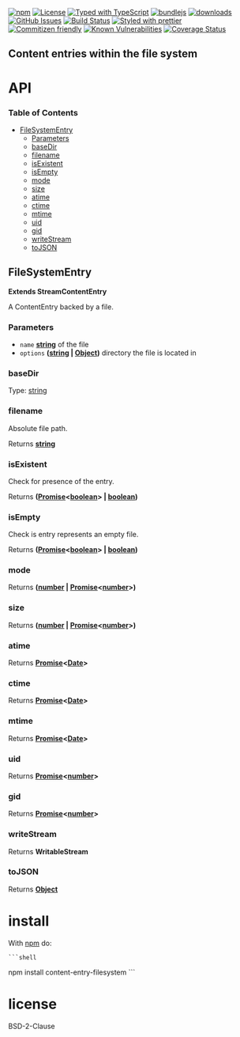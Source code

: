 [![npm](https://img.shields.io/npm/v/content-entry-filesystem.svg)](https://www.npmjs.com/package/content-entry-filesystem)
[![License](https://img.shields.io/badge/License-0BSD-blue.svg)](https://spdx.org/licenses/0BSD.html)
[![Typed with TypeScript](https://flat.badgen.net/badge/icon/Typed?icon=typescript\&label\&labelColor=blue\&color=555555)](https://typescriptlang.org)
[![bundlejs](https://deno.bundlejs.com/?q=content-entry-filesystem\&badge=detailed)](https://bundlejs.com/?q=content-entry-filesystem)
[![downloads](http://img.shields.io/npm/dm/content-entry-filesystem.svg?style=flat-square)](https://npmjs.org/package/content-entry-filesystem)
[![GitHub Issues](https://img.shields.io/github/issues/arlac77/content-entry-filesystem.svg?style=flat-square)](https://github.com/arlac77/content-entry-filesystem/issues)
[![Build Status](https://img.shields.io/endpoint.svg?url=https%3A%2F%2Factions-badge.atrox.dev%2Farlac77%2Fcontent-entry-filesystem%2Fbadge\&style=flat)](https://actions-badge.atrox.dev/arlac77/content-entry-filesystem/goto)
[![Styled with prettier](https://img.shields.io/badge/styled_with-prettier-ff69b4.svg)](https://github.com/prettier/prettier)
[![Commitizen friendly](https://img.shields.io/badge/commitizen-friendly-brightgreen.svg)](http://commitizen.github.io/cz-cli/)
[![Known Vulnerabilities](https://snyk.io/test/github/arlac77/content-entry-filesystem/badge.svg)](https://snyk.io/test/github/arlac77/content-entry-filesystem)
[![Coverage Status](https://coveralls.io/repos/arlac77/content-entry-filesystem/badge.svg)](https://coveralls.io/github/arlac77/content-entry-filesystem)

## Content entries within the file system

# API

<!-- Generated by documentation.js. Update this documentation by updating the source code. -->

### Table of Contents

*   [FileSystemEntry](#filesystementry)
    *   [Parameters](#parameters)
    *   [baseDir](#basedir)
    *   [filename](#filename)
    *   [isExistent](#isexistent)
    *   [isEmpty](#isempty)
    *   [mode](#mode)
    *   [size](#size)
    *   [atime](#atime)
    *   [ctime](#ctime)
    *   [mtime](#mtime)
    *   [uid](#uid)
    *   [gid](#gid)
    *   [writeStream](#writestream)
    *   [toJSON](#tojson)

## FileSystemEntry

**Extends StreamContentEntry**

A ContentEntry backed by a file.

### Parameters

*   `name` **[string](https://developer.mozilla.org/docs/Web/JavaScript/Reference/Global_Objects/String)** of the file
*   `options` **([string](https://developer.mozilla.org/docs/Web/JavaScript/Reference/Global_Objects/String) | [Object](https://developer.mozilla.org/docs/Web/JavaScript/Reference/Global_Objects/Object))** directory the file is located in

### baseDir

Type: [string](https://developer.mozilla.org/docs/Web/JavaScript/Reference/Global_Objects/String)

### filename

Absolute file path.

Returns **[string](https://developer.mozilla.org/docs/Web/JavaScript/Reference/Global_Objects/String)**&#x20;

### isExistent

Check for presence of the entry.

Returns **([Promise](https://developer.mozilla.org/docs/Web/JavaScript/Reference/Global_Objects/Promise)<[boolean](https://developer.mozilla.org/docs/Web/JavaScript/Reference/Global_Objects/Boolean)> | [boolean](https://developer.mozilla.org/docs/Web/JavaScript/Reference/Global_Objects/Boolean))**&#x20;

### isEmpty

Check is entry represents an empty file.

Returns **([Promise](https://developer.mozilla.org/docs/Web/JavaScript/Reference/Global_Objects/Promise)<[boolean](https://developer.mozilla.org/docs/Web/JavaScript/Reference/Global_Objects/Boolean)> | [boolean](https://developer.mozilla.org/docs/Web/JavaScript/Reference/Global_Objects/Boolean))**&#x20;

### mode

Returns **([number](https://developer.mozilla.org/docs/Web/JavaScript/Reference/Global_Objects/Number) | [Promise](https://developer.mozilla.org/docs/Web/JavaScript/Reference/Global_Objects/Promise)<[number](https://developer.mozilla.org/docs/Web/JavaScript/Reference/Global_Objects/Number)>)**&#x20;

### size

Returns **([number](https://developer.mozilla.org/docs/Web/JavaScript/Reference/Global_Objects/Number) | [Promise](https://developer.mozilla.org/docs/Web/JavaScript/Reference/Global_Objects/Promise)<[number](https://developer.mozilla.org/docs/Web/JavaScript/Reference/Global_Objects/Number)>)**&#x20;

### atime

Returns **[Promise](https://developer.mozilla.org/docs/Web/JavaScript/Reference/Global_Objects/Promise)<[Date](https://developer.mozilla.org/docs/Web/JavaScript/Reference/Global_Objects/Date)>**&#x20;

### ctime

Returns **[Promise](https://developer.mozilla.org/docs/Web/JavaScript/Reference/Global_Objects/Promise)<[Date](https://developer.mozilla.org/docs/Web/JavaScript/Reference/Global_Objects/Date)>**&#x20;

### mtime

Returns **[Promise](https://developer.mozilla.org/docs/Web/JavaScript/Reference/Global_Objects/Promise)<[Date](https://developer.mozilla.org/docs/Web/JavaScript/Reference/Global_Objects/Date)>**&#x20;

### uid

Returns **[Promise](https://developer.mozilla.org/docs/Web/JavaScript/Reference/Global_Objects/Promise)<[number](https://developer.mozilla.org/docs/Web/JavaScript/Reference/Global_Objects/Number)>**&#x20;

### gid

Returns **[Promise](https://developer.mozilla.org/docs/Web/JavaScript/Reference/Global_Objects/Promise)<[number](https://developer.mozilla.org/docs/Web/JavaScript/Reference/Global_Objects/Number)>**&#x20;

### writeStream

Returns **WritableStream**&#x20;

### toJSON

Returns **[Object](https://developer.mozilla.org/docs/Web/JavaScript/Reference/Global_Objects/Object)**&#x20;

# install

With [npm](http://npmjs.org) do:

    ```shell

npm install content-entry-filesystem
\`\`\`

# license

BSD-2-Clause
